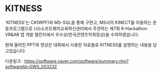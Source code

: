# KITNESS

'KITNESS'는 C#(WPF)와 MS-SQL을 통해 구현고, MS사의 KINECT를 이용하는 운동프로그램으로
(사)소프트웨어교육혁신센터에서 주관하는 제7회 K-Hackathon VR&AR 앱 개발 챌린지에서 우수상(한국콘텐츠학회장상)을 수여하였습니다.

현재 올려진 PPT와 영상은 대회에서 사용한 자료들로 KITNESS를 설명하는 내용을 담고있습니다.

다운링크 : https://software.naver.com/software/summary.nhn?softwareId=GWS_003232
